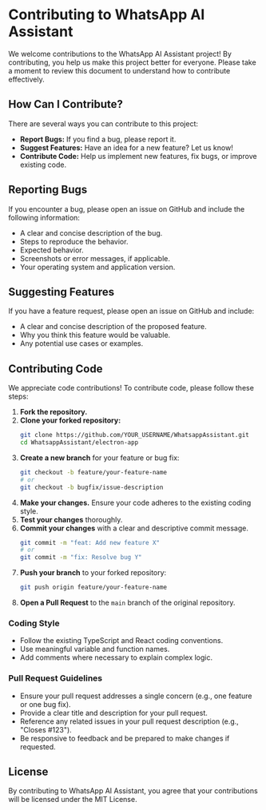 # Contributing to WhatsApp AI Assistant

We welcome contributions to the WhatsApp AI Assistant project! By contributing, you help us make this project better for everyone. Please take a moment to review this document to understand how to contribute effectively.

## How Can I Contribute?

There are several ways you can contribute to this project:

*   **Report Bugs:** If you find a bug, please report it.
*   **Suggest Features:** Have an idea for a new feature? Let us know!
*   **Contribute Code:** Help us implement new features, fix bugs, or improve existing code.

## Reporting Bugs

If you encounter a bug, please open an issue on GitHub and include the following information:

*   A clear and concise description of the bug.
*   Steps to reproduce the behavior.
*   Expected behavior.
*   Screenshots or error messages, if applicable.
*   Your operating system and application version.

## Suggesting Features

If you have a feature request, please open an issue on GitHub and include:

*   A clear and concise description of the proposed feature.
*   Why you think this feature would be valuable.
*   Any potential use cases or examples.

## Contributing Code

We appreciate code contributions! To contribute code, please follow these steps:

1.  **Fork the repository.**
2.  **Clone your forked repository:**
    ```bash
    git clone https://github.com/YOUR_USERNAME/WhatsappAssistant.git
    cd WhatsappAssistant/electron-app
    ```
3.  **Create a new branch** for your feature or bug fix:
    ```bash
    git checkout -b feature/your-feature-name
    # or
    git checkout -b bugfix/issue-description
    ```
4.  **Make your changes.** Ensure your code adheres to the existing coding style.
5.  **Test your changes** thoroughly.
6.  **Commit your changes** with a clear and descriptive commit message.
    ```bash
    git commit -m "feat: Add new feature X"
    # or
    git commit -m "fix: Resolve bug Y"
    ```
7.  **Push your branch** to your forked repository:
    ```bash
    git push origin feature/your-feature-name
    ```
8.  **Open a Pull Request** to the `main` branch of the original repository.

### Coding Style

*   Follow the existing TypeScript and React coding conventions.
*   Use meaningful variable and function names.
*   Add comments where necessary to explain complex logic.

### Pull Request Guidelines

*   Ensure your pull request addresses a single concern (e.g., one feature or one bug fix).
*   Provide a clear title and description for your pull request.
*   Reference any related issues in your pull request description (e.g., "Closes #123").
*   Be responsive to feedback and be prepared to make changes if requested.

## License

By contributing to WhatsApp AI Assistant, you agree that your contributions will be licensed under the MIT License.